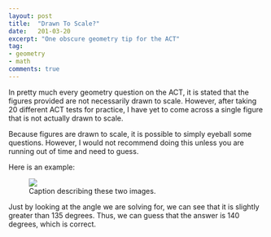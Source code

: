 ```yaml
---
layout: post
title:  "Drawn To Scale?"
date:   201-03-20
excerpt: "One obscure geometry tip for the ACT"
tag:
- geometry
- math
comments: true
---
```


In pretty much every geometry question on the ACT, it is stated that the figures provided are not necessarily drawn to scale. However, after taking 20 different ACT tests for practice, I have yet to come across a single figure that is not actually drawn to scale. 

Because figures are drawn to scale, it is possible to simply eyeball some questions. However, I would not recommend doing this unless you are running out of time and need to guess. 

Here is an example:
<figure>
    <a href="/assets/img/triangle_example.png"></a>
    <a href="/images/image-filename-2-large.jpg"><img src="/images/image-filename-2.jpg"></a>
    <figcaption>Caption describing these two images.</figcaption>
</figure> 


Just by looking at the angle we are solving for, we can see that it is slightly greater than 135 degrees. Thus, we can guess that the answer is 140 degrees, which is correct.
